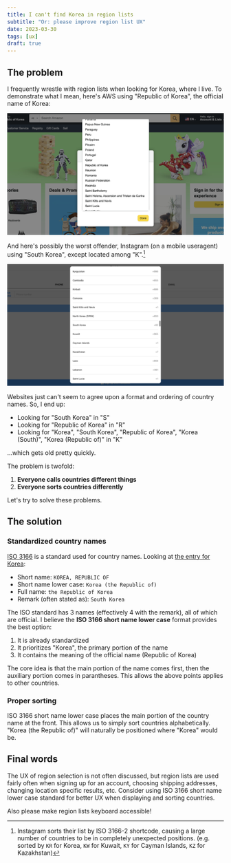 ```yaml
---
title: I can't find Korea in region lists
subtitle: "Or: please improve region list UX"
date: 2023-03-30
tags: [ux]
draft: true
---
```


## The problem

I frequently wrestle with region lists when looking for Korea, where I live. To demonstrate what I mean, here's AWS using "Republic of Korea", the official name of Korea:

![amazon](./amazon.png)

And here's possibly the worst offender, Instagram (on a mobile useragent) using "South Korea", except located among "K".[^1]

![instagram](./instagram.png)

Websites just can't seem to agree upon a format and ordering of country names. So, I end up:

- Looking for "South Korea" in "S"
- Looking for "Republic of Korea" in "R"
- Looking for "Korea", "South Korea", "Republic of Korea", "Korea (South)", "Korea (Republic of)" in "K"

...which gets old pretty quickly.

The problem is twofold:

1. **Everyone calls countries different things**
2. **Everyone sorts countries differently**

Let's try to solve these problems.

## The solution

### Standardized country names

[ISO 3166](https://en.wikipedia.org/wiki/ISO_3166) is a standard used for country names. Looking at [the entry for Korea](https://www.iso.org/obp/ui/#iso:code:3166:KR):

- Short name: `KOREA, REPUBLIC OF`
- Short name lower case: `Korea (the Republic of)`
- Full name: `the Republic of Korea`
- Remark (often stated as): `South Korea`

The ISO standard has 3 names (effectively 4 with the remark), all of which are official. I believe the **ISO 3166 short name lower case** format provides the best option:

1. It is already standardized
2. It prioritizes "Korea", the primary portion of the name
3. It contains the meaning of the official name (Republic of Korea)

The core idea is that the main portion of the name comes first, then the auxiliary portion comes in parantheses. This allows the above points applies to other countries.

### Proper sorting

ISO 3166 short name lower case places the main portion of the country name at the front.
This allows us to simply sort countries alphabetically. "Korea (the Republic of)" will naturally be positioned where "Korea" would be.

## Final words

The UX of region selection is not often discussed, but region lists are used fairly often when signing up for an account, choosing shipping addresses, changing location specific results, etc. Consider using ISO 3166 short name lower case standard for better UX when displaying and sorting countries.

Also please make region lists keyboard accessible!

[^1]: Instagram sorts their list by ISO 3166-2 shortcode, causing a large number of countries to be in completely unexpected positions. (e.g. sorted by `KR` for Korea, `KW` for Kuwait, `KY` for Cayman Islands, `KZ` for Kazakhstan)
